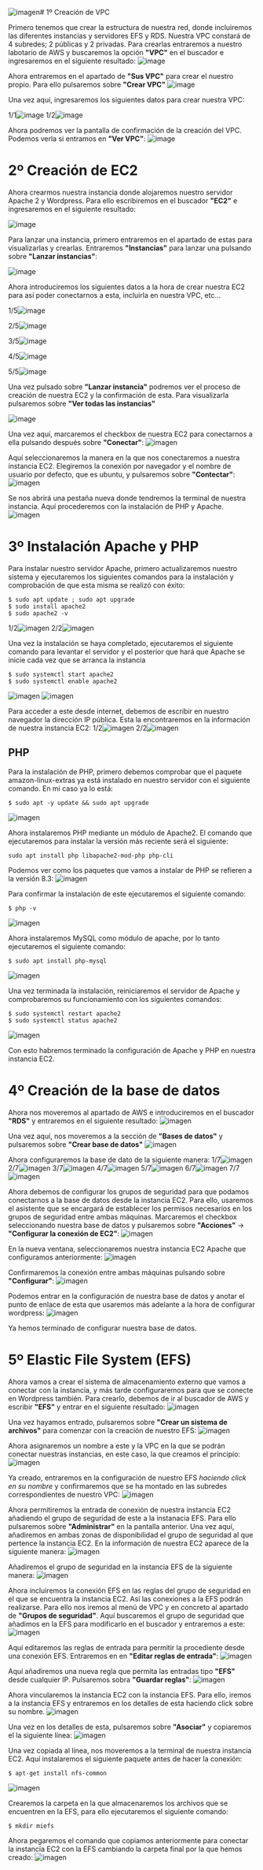 ![imagen](https://github.com/user-attachments/assets/94866744-11e8-4c14-ad4a-fb7480539280)# 1º Creación de VPC

Primero tenemos que crear la estructura de nuestra red, donde incluiremos las diferentes instancias y servidores EFS y RDS. Nuestra VPC constará de 4 subredes; 2 públicas y 2 privadas. 
Para crearlas entraremos a nuestro labotario de AWS y buscaremos la opción **"VPC"** en el buscador e ingresaremos en el siguiente resultado:
![image](https://github.com/user-attachments/assets/f0504f7e-aaa4-483d-8d68-dbcf7abf6ec2)

Ahora entraremos en el apartado de **"Sus VPC"** para crear el nuestro propio. Para ello pulsaremos sobre **"Crear VPC"**
![image](https://github.com/user-attachments/assets/e24f599c-cf5c-43f4-8d8e-92eff47a801f)

Una vez aquí, ingresaremos los siguientes datos para crear nuestra VPC:

1/1![image](https://github.com/user-attachments/assets/f71e20d0-10ed-4821-8693-44f6818f83ed)
1/2![image](https://github.com/user-attachments/assets/c1d6efcd-211f-48b1-95d4-9f5c020f5261)

Ahora podremos ver la pantalla de confirmación de la creación del VPC. Podemos verla si entramos en **"Ver VPC"**:
![image](https://github.com/user-attachments/assets/7b6101b8-b42b-48b5-bf59-927f2c46fa9a)

# 2º Creación de EC2

Ahora crearmos nuestra instancia donde alojaremos nuestro servidor Apache 2 y Wordpress. Para ello escribiremos en el buscador **"EC2"** e ingresaremos en el siguiente resultado:

![image](https://github.com/user-attachments/assets/074562b3-5452-4b92-8335-18ccb3dbbbab)

Para lanzar una instancia, primero entraremos en el apartado de estas para visualizarlas y crearlas. Entraremos **"Instancias"** para lanzar una pulsando sobre **"Lanzar instancias"**:

![image](https://github.com/user-attachments/assets/a3c39190-d49c-4c6a-bb12-761c933a1caa)

Ahora introduciremos los siguientes datos a la hora de crear nuestra EC2 para así poder conectarnos a esta, incluirla en nuestra VPC, etc...

1/5![image](https://github.com/user-attachments/assets/a5bc3563-7a1e-446a-875f-a41da454c583)

2/5![image](https://github.com/user-attachments/assets/2615911e-2057-48bc-94b2-9f12944c58a9)

3/5![image](https://github.com/user-attachments/assets/85981ba0-109d-400d-8769-1df5d4585000)

4/5![image](https://github.com/user-attachments/assets/97f430c1-3408-4f78-9f92-fbd5d466c0d3)

5/5![image](https://github.com/user-attachments/assets/76fdad14-6d4a-41c0-aabc-d86aae6aadb4)

Una vez pulsado sobre **"Lanzar instancia"** podremos ver el proceso de creación de nuestra EC2 y la confirmación de esta. Para visualizarla pulsaremos sobre **"Ver todas las instancias"**

![image](https://github.com/user-attachments/assets/df8f4fd5-9c26-4126-8c31-2f177908b4fe)

Una vez aquí, marcaremos el checkbox de nuestra EC2 para conectarnos a ella pulsando después sobre **"Conectar"**:
![imagen](https://github.com/user-attachments/assets/febf1479-6589-420d-8d05-0885d1347e28)

Aquí seleccionaremos la manera en la que nos conectaremos a nuestra instancia EC2. Elegiremos la conexión por navegador y el nombre de usuario por defecto, que es ubuntu, y pulsaremos sobre **"Contectar"**:
![imagen](https://github.com/user-attachments/assets/965fcb24-54c4-4093-8d98-f3d60e67636f)

Se nos abrirá una pestaña nueva donde tendremos la terminal de nuestra instancia. Aquí procederemos con la instalación de PHP y Apache.
![imagen](https://github.com/user-attachments/assets/4536bf98-1782-4f91-9a38-3efaf4b01d7d)

# 3º Instalación Apache y PHP


Para instalar nuestro servidor Apache, primero actualizaremos nuestro sistema y ejecutaremos los siguientes comandos para la instalación y comprobación de que esta misma se realizó con éxito:
```ubuntu
$ sudo apt update ; sudo apt upgrade
$ sudo install apache2
$ sudo apache2 -v
```
1/2![imagen](https://github.com/user-attachments/assets/93018a27-4bcc-4b76-b24b-417354db894b)
2/2![imagen](https://github.com/user-attachments/assets/1c5ba51d-6efc-49fd-9216-bff16538b055)

Una vez la instalación se haya completado, ejecutaremos el siguiente comando para levantar el servidor y el posterior que hará que Apache se inicie cada vez que se arranca la instancia
```ubuntu
$ sudo systemctl start apache2
$ sudo systemctl enable apache2
```
![imagen](https://github.com/user-attachments/assets/5f4ac9ec-055b-42b9-98e6-1946fee2a0fc)
![imagen](https://github.com/user-attachments/assets/d68cd65d-d290-4c76-ad1a-22e6ede68ad7)


Para acceder a este desde internet, debemos de escribir en nuestro navegador la dirección IP pública. Esta la encontraremos en la información de nuestra instancia EC2:
1/2![imagen](https://github.com/user-attachments/assets/2989e20c-d723-47a9-ab7e-f2dd84b635d6)
2/2![imagen](https://github.com/user-attachments/assets/8659a2a6-00fb-4338-9dde-4b1787dae3d8)

## PHP
Para la instalación de PHP, primero debemos comprobar que el paquete amazon-linux-extras ya está instalado en nuestro servidor con el siguiente comando. En mi caso ya lo está:
```ubuntu
$ sudo apt -y update && sudo apt upgrade
```
![imagen](https://github.com/user-attachments/assets/3e9f7692-f76c-415d-933f-d5e2ae8a8210)

Ahora instalaremos PHP mediante un módulo de Apache2. El comando que ejecutaremos para instalar la versión más reciente será el siguiente:
```ubuntu
sudo apt install php libapache2-mod-php php-cli
```
Podemos ver como los paquetes que vamos a instalar de PHP se refieren a la versión 8.3:
![imagen](https://github.com/user-attachments/assets/0bb37a0a-f2b7-4e23-9ef4-b3cac19e7c78)

Para confirmar la instalación de este ejecutaremos el siguiente comando:
```ubuntu
$ php -v
```
![imagen](https://github.com/user-attachments/assets/2f3eabf7-3400-4814-a8ff-52fa788db645)

Ahora instalaremos MySQL como módulo de apache, por lo tanto ejecutaremos el siguiente comando:
```ubuntu
$ sudo apt install php-mysql
```
![imagen](https://github.com/user-attachments/assets/9b91b0cd-22a7-4f2c-b307-5d2fc2ce321a)

Una vez terminada la instalación, reiniciaremos el servidor de Apache y comprobaremos su funcionamiento con los siguientes comandos:
```ubuntu
$ sudo systemctl restart apache2
$ sudo systemctl status apache2
```
![imagen](https://github.com/user-attachments/assets/e23ac01c-1810-41f8-811b-dd394f28e63c)

Con esto habremos terminado la configuración de Apache y PHP en nuestra instancia EC2.

# 4º Creación de la base de datos

Ahora nos moveremos al apartado de AWS e introduciremos en el buscador **"RDS"** y entraremos en el siguiente resultado:
![imagen](https://github.com/user-attachments/assets/7bdcccf9-2f0f-4fa6-a04c-3a4603749e28)

Una vez aquí, nos moveremos a la sección de **"Bases de datos"** y pulsaremos sobre **"Crear base de datos"**
![imagen](https://github.com/user-attachments/assets/287288b6-b7f8-4a34-aa60-8dbacc380df4)

Ahora configuraremos la base de dato de la siguiente manera:
1/7![imagen](https://github.com/user-attachments/assets/502bf3e6-243c-456e-881f-31b1fae1c831)
2/7![imagen](https://github.com/user-attachments/assets/172ccca7-132c-4701-b325-6cf4ae4e1017)
3/7![imagen](https://github.com/user-attachments/assets/aa0a9edc-fa85-4216-88fc-c06ea37b7ab0)
4/7![imagen](https://github.com/user-attachments/assets/9ae17bb4-5904-4a09-8442-b78c9c9de4b7)
5/7![imagen](https://github.com/user-attachments/assets/5c6c4d28-b36d-421c-9a68-722cdb59b8c7)
6/7![imagen](https://github.com/user-attachments/assets/b3b1639a-00a3-4ea6-b7a3-9526fe177363)
7/7![imagen](https://github.com/user-attachments/assets/9eec5e38-d978-4df2-88b7-fc6464817806)

Ahora debemos de configurar los grupos de seguridad para que podamos conectarnos a la base de datos desde la instancia EC2. Para ello, usaremos el asistente que se encargará de establecer los permisos necesarios en los grupos de seguridad entre ambas máquinas. Marcaremos el checkbox seleccionando nuestra base de datos y pulsaremos sobre **"Acciones"** -> **"Configurar la conexión de EC2"**:
![imagen](https://github.com/user-attachments/assets/874204cf-7e77-4229-9aae-77afdfe41cfb)

En la nueva ventana, seleccionaremos nuestra instancia EC2 Apache que configuramos anteriormente:
![imagen](https://github.com/user-attachments/assets/8e0818dc-01dd-4ca6-b996-93b1103da360)

Confirmaremos la conexión entre ambas máquinas pulsando sobre **"Configurar"**:
![imagen](https://github.com/user-attachments/assets/b1ed3d99-b472-438c-9143-94124bc107bd)

Podemos entrar en la configuración de nuestra base de datos y anotar el punto de enlace de esta que usaremos más adelante a la hora de configurar wordpress:
![imagen](https://github.com/user-attachments/assets/2a27b70b-96f7-480f-acce-4e7445db3ed0)

Ya hemos terminado de configurar nuestra base de datos.

# 5º Elastic File System (EFS)
Ahora vamos a crear el sistema de almacenamiento externo que vamos a conectar con la instancia, y más tarde configuraremos para que se conecte en Wordpress también. Para crearlo, debemos de ir al buscador de AWS y escribir **"EFS"** y entrar en el siguiente resultado:
![imagen](https://github.com/user-attachments/assets/adacf487-36a6-42a8-95c6-90d59724edf1)

Una vez hayamos entrado, pulsaremos sobre **"Crear un sistema de archivos"** para comenzar con la creación de nuestro EFS:
![imagen](https://github.com/user-attachments/assets/f87ef306-17f2-4299-961d-a926217fd514)

Ahora asignaremos un nombre a este y la VPC en la que se podrán conectar nuestras instancias, en este caso, la que creamos el principio:
![imagen](https://github.com/user-attachments/assets/a0af3d60-3d52-4e99-b8a9-a13e0b417fc4)

Ya creado, entraremos en la configuración de nuestro EFS *haciendo click en su nombre* y confirmaremos que se ha montado en las subredes correspondientes de nuestro VPC:
![imagen](https://github.com/user-attachments/assets/14131e6a-6296-427b-9c19-a73462e845df)

Ahora permitiremos la entrada de conexión de nuestra instancia EC2 añadiendo el grupo de seguridad de este a la instanacia EFS. Para ello pulsaremos sobre **"Administrar"** en la pantalla anterior. Una vez aquí, añadiremos en ambas zonas de disponibilidad el grupo de seguridad al que pertence la instancia EC2. En la información de nuestra EC2 aparece de la siguiente manera:
![imagen](https://github.com/user-attachments/assets/62cf64c8-a149-4cd5-9592-64ea1174bbef)

Añadiremos el grupo de seguridad en la instancia EFS de la siguiente manera:
![imagen](https://github.com/user-attachments/assets/9ed9063d-3ad0-43d9-b612-5faa6a6c1d38)

Ahora incluiremos la conexión EFS en las reglas del grupo de seguridad en el que se encuentra la instancia EC2. Así las conexiones a la EFS podrán realizarse. Para ello nos iremos al menú de VPC y en concreto al apartado de **"Grupos de seguridad"**. Aquí buscaremos el grupo de seguridad que añadimos en la EFS para modificarlo en el buscador y entraremos a este: 
![imagen](https://github.com/user-attachments/assets/d574e270-3f61-4d6e-9198-7dd41d6af039)

Aquí editaremos las reglas de entrada para permitir la procediente desde una conexión EFS. Entraremos en en **"Editar reglas de entrada"**:
![imagen](https://github.com/user-attachments/assets/5b703c0d-bebe-4ca9-8fd6-758f2590b556)

Aquí añadiremos una nueva regla que permita las entradas tipo **"EFS"** desde cualquier IP. Pulsaremos sobra **"Guardar reglas"**:
![imagen](https://github.com/user-attachments/assets/69d22add-bce4-4b10-8a90-f91b268f2dd2)


Ahora vincularemos la instancia EC2 con la instancia EFS. Para ello, iremos a la instancia EFS y entraremos en los detalles de esta haciendo click sobre su nombre. 
![imagen](https://github.com/user-attachments/assets/2389cbd9-041b-4fc7-9eda-6a87515d6f9e)

Una vez en los detalles de esta, pulsaremos sobre **"Asociar"** y copiaremos el la siguiente línea:
![imagen](https://github.com/user-attachments/assets/66ecf464-c21a-4fb2-b71d-5375a985bcfc)

Una vez copiada al línea, nos moveremos a la terminal de nuestra instancia EC2. Aquí instalaremos el siguiente paquete antes de hacer la conexión:
```ubuntu
$ apt-get install nfs-common
```
![imagen](https://github.com/user-attachments/assets/94d33319-0d9c-47a2-918d-e3acee65da7d)

Crearemos la carpeta en la que almacenaremos los archivos que se encuentren en la EFS, para ello ejecutaremos el siguiente comando:
```ubuntu
$ mkdir miefs
```
Ahora pegaremos el comando que copiamos anteriormente para conectar la instancia EC2 con la EFS cambiando la carpeta final por la que hemos creado:
![imagen](https://github.com/user-attachments/assets/35d4d36a-ffa0-4a55-800a-9f2f6f552eff)



